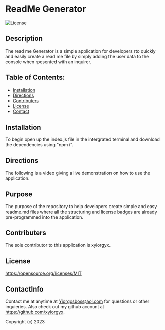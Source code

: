 
# ReadMe Generator
![License](https://img.shields.io/badge/License-MIT-yellow.svg)

## Description
The read me Generator is a simple application for developers rto quickly and easily create a read me file by simply adding the user data to the console when rpesented with an inquirer.

## Table of Contents:

- [Installation](#installation)
- [Directions](#Directions)
- [Contributers](#Contributors)
- [License](#license)
- [Contact](#contactInfo)

## Installation
To begin open up the index.js file in the intergrated terminal and download the dependencies using "npm i". 

## Directions
The following is a video giving a live demonstration on how to use the application.


## Purpose
The purpose of the repository to help developers create simple and easy readme.md files where all the structuring and license badges are already pre-programmed into the application. 
 
## Contributers
The sole contributor to this application is xyiorgyx.


## License
https://opensource.org/licenses/MIT 


## ContactInfo

Contact me at anytime at Yiorgosbos@aol.com for questions or other inquieries. Also check out my github account at https://github.com/xyiorgyx.

Copyright (c) 2023
 